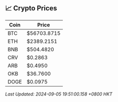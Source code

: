 ## 📈 Crypto Prices

| Coin | Price |
| ---- | ----- |
| BTC | $56703.8715 |
| ETH | $2389.2151 |
| BNB | $504.4820 |
| CRV | $0.2863 |
| ARB | $0.4950 |
| OKB | $36.7600 |
| DOGE | $0.0975 |

_Last Updated: 2024-09-05 19:51:00.158 +0800 HKT_